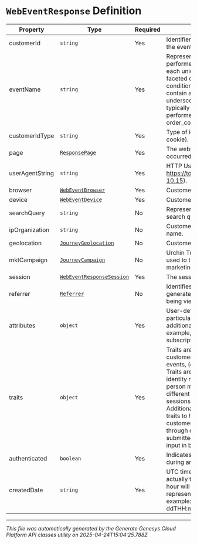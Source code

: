 # `WebEventResponse` Definition

| Property | Type | Required | Description |
|----------|------|----------|-------------|
| customerId | `string` | Yes | Identifier of the customer in the source of the event. |
| eventName | `string` | Yes | Represents the action the customer performed. Event types are created for each unique event name and can be faceted on in segment and outcome conditions. A valid event name must only contain alphanumeric characters and underscores. A good event name is typically an object followed by the action performed in past tense, e.g. page_viewed, order_completed, user_registered. |
| customerIdType | `string` | Yes | Type of identifier for the customer ID (e.g., cookie). |
| page | [`ResponsePage`](responsepage-definition.md) | Yes | The webpage where the user interaction occurred. |
| userAgentString | `string` | Yes | HTTP User-Agent string (see https://tools.ietf.org/html/rfc1945#section-10.15). |
| browser | [`WebEventBrowser`](webeventbrowser-definition.md) | Yes | Customer's browser. |
| device | [`WebEventDevice`](webeventdevice-definition.md) | Yes | Customer's device. |
| searchQuery | `string` | No | Represents the keywords in a customer search query. |
| ipOrganization | `string` | No | Customer's IP-based organization or ISP name. |
| geolocation | [`JourneyGeolocation`](journeygeolocation-definition.md) | No | Customer's geolocation. |
| mktCampaign | [`JourneyCampaign`](journeycampaign-definition.md) | No | Urchin Tracking Module (UTM) parameters used to track the effectiveness of online marketing campaigns. |
| session | [`WebEventResponseSession`](webeventresponsesession-definition.md) | Yes | The session that the event belongs to. |
| referrer | [`Referrer`](referrer-definition.md) | No | Identifies the web page that originally generated the request for the current page being viewed. |
| attributes | `object` | Yes | User-defined attributes associated with a particular event. These attributes provide additional context about the event. For example, items_in_cart or subscription_level. |
| traits | `object` | Yes | Traits are attributes intrinsic to the customer that may be sent in selected events, (e.g. email, lastName, cellPhone). Traits are used to collect information for identity resolution. For example, the same person might be using an application on different devices which might create two sessions with different customerIds. Additional information can be provided as traits to help link those two sessions and customers to a single external contact through common identifiers that were submitted via a form fill, message, or other input in both sessions. |
| authenticated | `boolean` | Yes | Indicates whether the event was produced during an authenticated session. |
| createdDate | `string` | Yes | UTC timestamp indicating when the event actually took place, events older than an hour will be rejected. Date time is represented as an ISO-8601 string. For example: yyyy-MM-ddTHH:mm:ss[.mmm]Z |

---

*This file was automatically generated by the Generate Genesys Cloud Platform API classes utility on 2025-04-24T15:04:25.788Z*